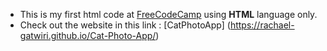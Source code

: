 * This is my first html code at [FreeCodeCamp](freecodecamp.org) using **HTML** language only.
* Check out the website in this link : [CatPhotoApp] (https://rachael-gatwiri.github.io/Cat-Photo-App/)